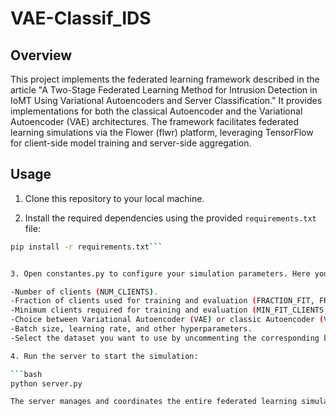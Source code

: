 # VAE-Classif_IDS
## Overview 
This project implements the federated learning framework described in the article "A Two-Stage Federated Learning Method for Intrusion Detection in IoMT Using Variational Autoencoders and Server Classification." It provides implementations for both the classical Autoencoder and the Variational Autoencoder (VAE) architectures. The framework facilitates federated learning simulations via the Flower (flwr) platform, leveraging TensorFlow for client-side model training and server-side aggregation.

## Usage
1. Clone this repository to your local machine.

2. Install the required dependencies using the provided `requirements.txt` file:

```bash
pip install -r requirements.txt```


3. Open constantes.py to configure your simulation parameters. Here you can set:

-Number of clients (NUM_CLIENTS).
-Fraction of clients used for training and evaluation (FRACTION_FIT, FRACTION_EVALUATE).
-Minimum clients required for training and evaluation (MIN_FIT_CLIENTS, MIN_EVALUATE_CLIENTS, MIN_AVAILABLE_CLIENTS).
-Choice between Variational Autoencoder (VAE) or classic Autoencoder (VAE=True or False).
-Batch size, learning rate, and other hyperparameters.
-Select the dataset you want to use by uncommenting the corresponding block (BOT_IoT, Wustl-2020, or SCADA) and commenting out the others. These blocks specify dataset paths, class counts, epochs, architecture layers, and other relevant settings.

4. Run the server to start the simulation:

```bash
python server.py

The server manages and coordinates the entire federated learning simulation.






